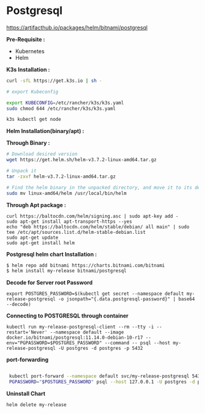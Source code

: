 # Postgresql

https://artifacthub.io/packages/helm/bitnami/postgresql

**Pre-Requisite :**

- Kubernetes
- Helm

**K3s Installation :**

```bash
curl -sfL https://get.k3s.io | sh -

# export Kubeconfig

export KUBECONFIG=/etc/rancher/k3s/k3s.yaml
sudo chmod 644 /etc/rancher/k3s/k3s.yaml

k3s kubectl get node
```
**Helm Installation(binary/apt) :**

**Through Binary :**

```bash
# Download desired version 
wget https://get.helm.sh/helm-v3.7.2-linux-amd64.tar.gz

# Unpack it 
tar -zxvf helm-v3.7.2-linux-amd64.tar.gz

# Find the helm binary in the unpacked directory, and move it to its desired destination
sudo mv linux-amd64/helm /usr/local/bin/helm
```
**Through Apt package :**
```
curl https://baltocdn.com/helm/signing.asc | sudo apt-key add -
sudo apt-get install apt-transport-https --yes
echo "deb https://baltocdn.com/helm/stable/debian/ all main" | sudo tee /etc/apt/sources.list.d/helm-stable-debian.list
sudo apt-get update
sudo apt-get install helm
```
**Postgresql helm chart Installation :**

```bash
$ helm repo add bitnami https://charts.bitnami.com/bitnami
$ helm install my-release bitnami/postgresql
```

**Decode for Server root Password**
```
export POSTGRES_PASSWORD=$(kubectl get secret --namespace default my-release-postgresql -o jsonpath="{.data.postgresql-password}" | base64 --decode)
```

**Connecting to POSTGRESQL through container**
```
kubectl run my-release-postgresql-client --rm --tty -i --restart='Never' --namespace default --image docker.io/bitnami/postgresql:11.14.0-debian-10-r17 --env="PGPASSWORD=$POSTGRES_PASSWORD" --command -- psql --host my-release-postgresql -U postgres -d postgres -p 5432
```


**port-forwarding**

```bash

 kubectl port-forward --namespace default svc/my-release-postgresql 5432:5432 &
 PGPASSWORD="$POSTGRES_PASSWORD" psql --host 127.0.0.1 -U postgres -d postgres -p 5432
```


**Uninstall Chart**

```bash
helm delete my-release
